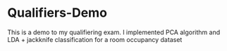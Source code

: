 # Qualifiers-Demo
This is a demo to my qualifiering exam. I implemented PCA algorithm and LDA + jackknife classification for a room occupancy dataset
